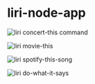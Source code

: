 # liri-node-app
![liri concert-this command](https://user-images.githubusercontent.com/42012606/51768575-b2f04580-20ae-11e9-9fd1-f678229f3612.PNG)

![liri movie-this](https://user-images.githubusercontent.com/42012606/51768674-f8ad0e00-20ae-11e9-8dae-ff08bd585b5d.PNG)

![liri spotify-this-song](https://user-images.githubusercontent.com/42012606/51768731-21cd9e80-20af-11e9-8044-6b5dbd916695.PNG)

![liri do-what-it-says](https://user-images.githubusercontent.com/42012606/51768783-4590e480-20af-11e9-855a-889c70c2a8a3.PNG)
